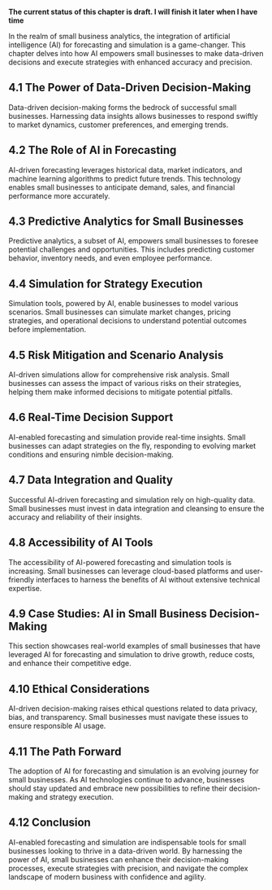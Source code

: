 **The current status of this chapter is draft. I will finish it later when I have time**

In the realm of small business analytics, the integration of artificial intelligence (AI) for forecasting and simulation is a game-changer. This chapter delves into how AI empowers small businesses to make data-driven decisions and execute strategies with enhanced accuracy and precision.

4.1 The Power of Data-Driven Decision-Making
--------------------------------------------

Data-driven decision-making forms the bedrock of successful small businesses. Harnessing data insights allows businesses to respond swiftly to market dynamics, customer preferences, and emerging trends.

4.2 The Role of AI in Forecasting
---------------------------------

AI-driven forecasting leverages historical data, market indicators, and machine learning algorithms to predict future trends. This technology enables small businesses to anticipate demand, sales, and financial performance more accurately.

4.3 Predictive Analytics for Small Businesses
---------------------------------------------

Predictive analytics, a subset of AI, empowers small businesses to foresee potential challenges and opportunities. This includes predicting customer behavior, inventory needs, and even employee performance.

4.4 Simulation for Strategy Execution
-------------------------------------

Simulation tools, powered by AI, enable businesses to model various scenarios. Small businesses can simulate market changes, pricing strategies, and operational decisions to understand potential outcomes before implementation.

4.5 Risk Mitigation and Scenario Analysis
-----------------------------------------

AI-driven simulations allow for comprehensive risk analysis. Small businesses can assess the impact of various risks on their strategies, helping them make informed decisions to mitigate potential pitfalls.

4.6 Real-Time Decision Support
------------------------------

AI-enabled forecasting and simulation provide real-time insights. Small businesses can adapt strategies on the fly, responding to evolving market conditions and ensuring nimble decision-making.

4.7 Data Integration and Quality
--------------------------------

Successful AI-driven forecasting and simulation rely on high-quality data. Small businesses must invest in data integration and cleansing to ensure the accuracy and reliability of their insights.

4.8 Accessibility of AI Tools
-----------------------------

The accessibility of AI-powered forecasting and simulation tools is increasing. Small businesses can leverage cloud-based platforms and user-friendly interfaces to harness the benefits of AI without extensive technical expertise.

4.9 Case Studies: AI in Small Business Decision-Making
------------------------------------------------------

This section showcases real-world examples of small businesses that have leveraged AI for forecasting and simulation to drive growth, reduce costs, and enhance their competitive edge.

4.10 Ethical Considerations
---------------------------

AI-driven decision-making raises ethical questions related to data privacy, bias, and transparency. Small businesses must navigate these issues to ensure responsible AI usage.

4.11 The Path Forward
---------------------

The adoption of AI for forecasting and simulation is an evolving journey for small businesses. As AI technologies continue to advance, businesses should stay updated and embrace new possibilities to refine their decision-making and strategy execution.

4.12 Conclusion
---------------

AI-enabled forecasting and simulation are indispensable tools for small businesses looking to thrive in a data-driven world. By harnessing the power of AI, small businesses can enhance their decision-making processes, execute strategies with precision, and navigate the complex landscape of modern business with confidence and agility.

